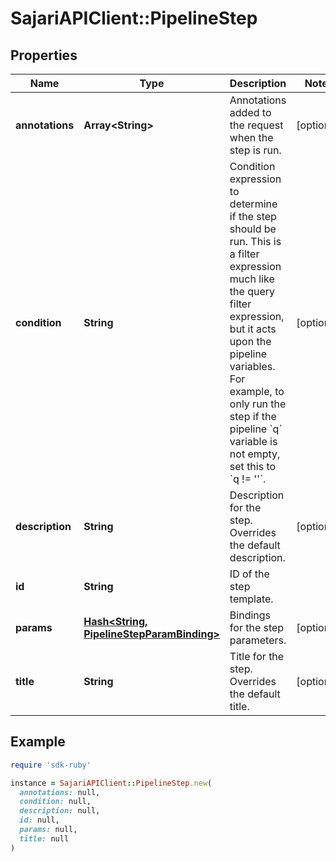 # SajariAPIClient::PipelineStep

## Properties

| Name | Type | Description | Notes |
| ---- | ---- | ----------- | ----- |
| **annotations** | **Array&lt;String&gt;** | Annotations added to the request when the step is run. | [optional] |
| **condition** | **String** | Condition expression to determine if the step should be run.  This is a filter expression much like the query filter expression, but it acts upon the pipeline variables.  For example, to only run the step if the pipeline &#x60;q&#x60; variable is not empty, set this to &#x60;q !&#x3D; &#39;&#39;&#x60;. | [optional] |
| **description** | **String** | Description for the step. Overrides the default description. | [optional] |
| **id** | **String** | ID of the step template. |  |
| **params** | [**Hash&lt;String, PipelineStepParamBinding&gt;**](PipelineStepParamBinding.md) | Bindings for the step parameters. | [optional] |
| **title** | **String** | Title for the step. Overrides the default title. | [optional] |

## Example

```ruby
require 'sdk-ruby'

instance = SajariAPIClient::PipelineStep.new(
  annotations: null,
  condition: null,
  description: null,
  id: null,
  params: null,
  title: null
)
```

